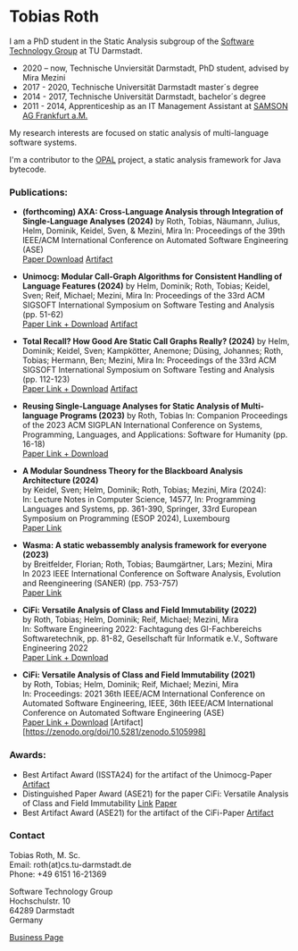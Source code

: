 # Tobias Roth

I am a PhD student in the Static Analysis subgroup of the [Software Technology Group][1] at TU Darmstadt.

* 2020 – now, Technische Unviersität Darmstadt, PhD student, advised by Mira Mezini
* 2017 - 2020, Technische Universität Darmstadt master´s degree
* 2014 - 2017, Technische Universität Darmstadt, bachelor´s degree
* 2011 - 2014, Apprenticeship as an IT Management Assistant at [SAMSON AG Frankfurt a.M.][3]

My research interests are focused on static analysis of multi-language software systems.


I'm a contributor to the [OPAL][2] project, a static analysis framework for Java bytecode.

### Publications:

* **(forthcoming) AXA: Cross-Language Analysis through Integration of Single-Language Analyses (2024)**
by Roth, Tobias, Näumann, Julius, Helm, Dominik, Keidel, Sven, & Mezini, Mira
In: Proceedings of the 39th IEEE/ACM International Conference on Automated Software Engineering (ASE)   
[Paper Download][14] [Artifact][15]

* **Unimocg: Modular Call-Graph Algorithms for Consistent Handling of Language Features (2024)**
by Helm, Dominik; Roth, Tobias; Keidel, Sven; Reif, Michael; Mezini, Mira
In: Proceedings of the 33rd ACM SIGSOFT International Symposium on Software Testing and Analysis (pp. 51-62)   
[Paper Link + Download][13] [Artifact][16]

* **Total Recall? How Good Are Static Call Graphs Really? (2024)**
by Helm, Dominik; Keidel, Sven; Kampkötter, Anemone; Düsing, Johannes; Roth, Tobias; Hermann, Ben; Mezini, Mira
In: Proceedings of the 33rd ACM SIGSOFT International Symposium on Software Testing and Analysis (pp. 112-123)   
[Paper Link + Download][12] [Artifact][17]

* **Reusing Single-Language Analyses for Static Analysis of Multi-language Programs (2023)**
by Roth, Tobias
In: Companion Proceedings of the 2023 ACM SIGPLAN International Conference on Systems, Programming, Languages, and Applications: Software for Humanity (pp. 16-18)   
[Paper Link + Download][11]

* **A Modular Soundness Theory for the Blackboard Analysis Architecture (2024)**  
by Keidel, Sven; Helm, Dominik; Roth, Tobias; Mezini, Mira (2024):  
In: Lecture Notes in Computer Science, 14577, In: Programming Languages and Systems, pp. 361-390, Springer, 33rd European Symposium on Programming (ESOP 2024), Luxembourg   
[Paper Link][10]

* **Wasma: A static webassembly analysis framework for everyone (2023)**  
by Breitfelder, Florian; Roth, Tobias; Baumgärtner, Lars; Mezini, Mira  
In 2023 IEEE International Conference on Software Analysis, Evolution and Reengineering (SANER) (pp. 753-757)    
[Paper Link][9]

* **CiFi: Versatile Analysis of Class and Field Immutability (2022)**   
by Roth, Tobias; Helm, Dominik; Reif, Michael; Mezini, Mira     
In: Software Engineering 2022: Fachtagung des GI-Fachbereichs Softwaretechnik, pp. 81-82, Gesellschaft für Informatik e.V., Software Engineering 2022        
[Paper Link + Download][4]  

* **CiFi: Versatile Analysis of Class and Field Immutability (2021)**   
by Roth, Tobias; Helm, Dominik; Reif, Michael; Mezini, Mira    
In: Proceedings: 2021 36th IEEE/ACM International Conference on Automated Software Engineering, IEEE, 36th IEEE/ACM International Conference on Automated Software Engineering (ASE)   
[Paper Link + Download][5]  [Artifact][https://zenodo.org/doi/10.5281/zenodo.5105998]

### Awards:
* Best Artifact Award (ISSTA24) for the artifact of the Unimocg-Paper [Artifact][8]
* Distinguished Paper Award (ASE21) for the paper CiFi: Versatile Analysis of Class and Field Immutability [Link][6] [Paper][4]
* Best Artifact Award (ASE21) for the artifact of the CiFi-Paper [Artifact][7]

[1]: http://www.stg.tu-darmstadt.de/
[2]: http://www.samsongroup.com/de/
[3]: http://www.opal-project.de/
[4]: https://dl.gi.de/handle/20.500.12116/37980
[5]: https://ieeexplore.ieee.org/document/9678903
[6]: https://conf.researchr.org/details/ase-2021/ase-2021-papers/4/CiFi-Versatile-Analysis-of-Class-and-Field-Immutability
[7]: https://doi.org/10.5281/zenodo.5227231
[8]: https://doi.org/10.5281/zenodo.10890010
[9]: https://ieeexplore.ieee.org/document/10123627
[10]: https://dl.acm.org/doi/10.1007/978-3-031-57267-8_14
[11]: https://dl.acm.org/doi/abs/10.1145/3618305.3623590
[12]: https://dl.acm.org/doi/10.1145/3650212.3652114
[13]: https://dl.acm.org/doi/abs/10.1145/3650212.3652109
[14]: https://www.stg.tu-darmstadt.de/media/st/research/paper/XLanguage.pdf
[15]: https://zenodo.org/doi/10.5281/zenodo.13364690
[16]: https://zenodo.org/doi/10.5281/zenodo.10890010
[17]: https://zenodo.org/doi/10.5281/zenodo.10888531


### Contact

Tobias Roth, M. Sc.  
Email: roth(at)cs.tu-darmstadt.de  
Phone: +49 6151 16-21369  

Software Technology Group  
Hochschulstr. 10  
64289 Darmstadt  
Germany  

[Business Page](https://www.stg.tu-darmstadt.de/main_stg/staff_stg/tobias_roth_1.en.jsp)
